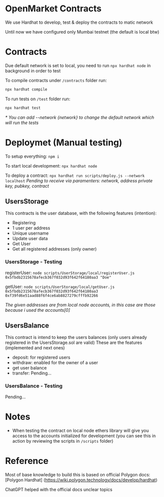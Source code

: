 # OpenMarket Contracts
We use Hardhat to develop, test & deploy the contracts to matic network

Until now we have configured only Mumbai testnet (the default is local btw)

# Contracts
Due default network is set to local, you need to run `npx hardhat node` in background in order to test

To compile contracts under `/contracts` folder run:
```sh
npx hardhat compile
```

To run tests on `/test` folder run:
```sh
npx hardhat test
```
_* You can add --network {network} to change the default network which will run the tests_

# Deploymet (Manual testing) 
To setup everything:
`npm i`

To start local development:
`npx hardhat node`

To deploy a contract:
`npx hardhat run scripts/deploy.js --network localhost`
_Pending to receive via paramenters: network, address private key, pubkey, contract_

## UsersStorage
This contracts is the user database, with the following features (intention):
* Registering
* 1 user per address
* Unique username
* Update user data
* Get User
* Get all registered addresses (only owner)


### UsersStorage - Testing
registerUser: `node scripts/UserStorage/local/registerUser.js 0x5fbdb2315678afecb367f032d93f642f64180aa3 "Doe"`

getUser: `node scripts/UserStorage/local/getUser.js 0x5fbdb2315678afecb367f032d93f642f64180aa3 0xf39fd6e51aad88f6f4ce6ab8827279cfffb92266`

_The given addresses are from local node accounts, in this case are those because i used the accounts[0]_

## UsersBalance
This contract is intend to keep the users balances (only users already registered in the UsersStorage.sol are valid)
These are the features (implemented and next ones)
* deposit: for registered users
* withdraw: enabled for the owner of a user
* get user balance
* transfer: Pending...

### UsersBalance - Testing
Pending...

# Notes
* When testing the contract on local node ethers library will give you access to the accounts initialized for development (you can see this in action by reviewing the scripts in `/scripts` folder)


# Reference
Most of base knowledge to build this is based on official Polygon docs:
[Polygon Hardhat] (https://wiki.polygon.technology/docs/develop/hardhat)

ChatGPT helped with the official docs unclear topics
